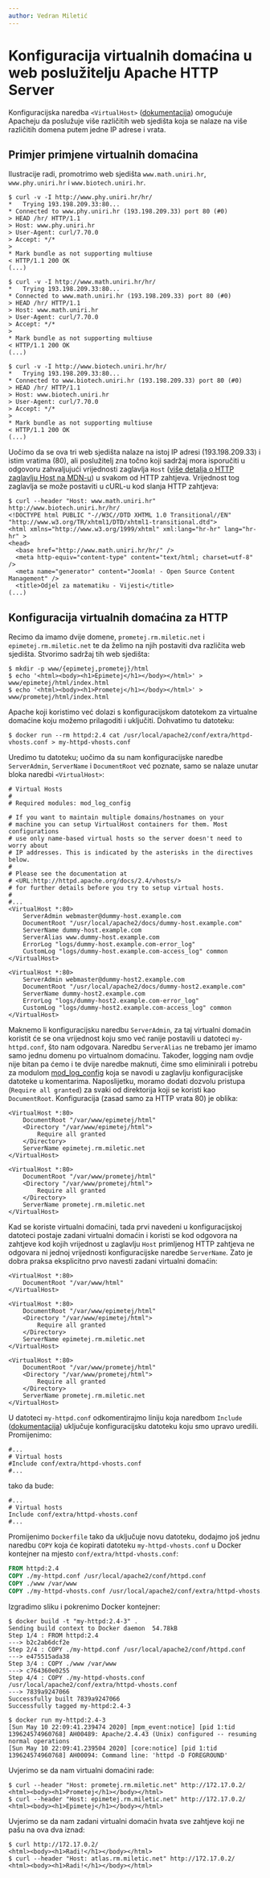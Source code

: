 ```yaml
---
author: Vedran Miletić
---
```


# Konfiguracija virtualnih domaćina u web poslužitelju Apache HTTP Server

Konfiguracijska naredba `<VirtualHost>` ([dokumentacija](https://httpd.apache.org/docs/2.4/mod/core.html#virtualhost)) omogućuje Apacheju da poslužuje više različitih web sjedišta koja se nalaze na više različitih domena putem jedne IP adrese i vrata.

## Primjer primjene virtualnih domaćina

Ilustracije radi, promotrimo web sjedišta `www.math.uniri.hr`, `www.phy.uniri.hr` i `www.biotech.uniri.hr`.

``` shell
$ curl -v -I http://www.phy.uniri.hr/hr/
*   Trying 193.198.209.33:80...
* Connected to www.phy.uniri.hr (193.198.209.33) port 80 (#0)
> HEAD /hr/ HTTP/1.1
> Host: www.phy.uniri.hr
> User-Agent: curl/7.70.0
> Accept: */*
>
* Mark bundle as not supporting multiuse
< HTTP/1.1 200 OK
(...)

$ curl -v -I http://www.math.uniri.hr/hr/
*   Trying 193.198.209.33:80...
* Connected to www.math.uniri.hr (193.198.209.33) port 80 (#0)
> HEAD /hr/ HTTP/1.1
> Host: www.math.uniri.hr
> User-Agent: curl/7.70.0
> Accept: */*
>
* Mark bundle as not supporting multiuse
< HTTP/1.1 200 OK
(...)

$ curl -v -I http://www.biotech.uniri.hr/hr/
*   Trying 193.198.209.33:80...
* Connected to www.biotech.uniri.hr (193.198.209.33) port 80 (#0)
> HEAD /hr/ HTTP/1.1
> Host: www.biotech.uniri.hr
> User-Agent: curl/7.70.0
> Accept: */*
>
* Mark bundle as not supporting multiuse
< HTTP/1.1 200 OK
(...)
```

Uočimo da se ova tri web sjedišta nalaze na istoj IP adresi (193.198.209.33) i istim vratima (80), ali poslužitelj zna točno koji sadržaj mora isporučiti u odgovoru zahvaljujući vrijednosti zaglavlja `Host` ([više detalja o HTTP zaglavlju Host na MDN-u](https://developer.mozilla.org/en-US/docs/Web/HTTP/Headers/Host)) u svakom od HTTP zahtjeva. Vrijednost tog zaglavlja se može postaviti u cURL-u kod slanja HTTP zahtjeva:

``` shell
$ curl --header "Host: www.math.uniri.hr" http://www.biotech.uniri.hr/hr/
<!DOCTYPE html PUBLIC "-//W3C//DTD XHTML 1.0 Transitional//EN" "http://www.w3.org/TR/xhtml1/DTD/xhtml1-transitional.dtd">
<html xmlns="http://www.w3.org/1999/xhtml" xml:lang="hr-hr" lang="hr-hr" >
<head>
  <base href="http://www.math.uniri.hr/hr/" />
  <meta http-equiv="content-type" content="text/html; charset=utf-8" />
  <meta name="generator" content="Joomla! - Open Source Content Management" />
  <title>Odjel za matematiku - Vijesti</title>
(...)
```

## Konfiguracija virtualnih domaćina za HTTP

Recimo da imamo dvije domene, `prometej.rm.miletic.net` i `epimetej.rm.miletic.net` te da želimo na njih postaviti dva različita web sjedišta. Stvorimo sadržaj tih web sjedišta:

``` shell
$ mkdir -p www/{epimetej,prometej}/html
$ echo '<html><body><h1>Epimetej</h1></body></html>' > www/epimetej/html/index.html
$ echo '<html><body><h1>Prometej</h1></body></html>' > www/prometej/html/index.html
```

Apache koji koristimo već dolazi s konfiguracijskom datotekom za virtualne domaćine koju možemo prilagoditi i uključiti. Dohvatimo tu datoteku:

``` shell
$ docker run --rm httpd:2.4 cat /usr/local/apache2/conf/extra/httpd-vhosts.conf > my-httpd-vhosts.conf
```

Uredimo tu datoteku; uočimo da su nam konfiguracijske naredbe `ServerAdmin`, `ServerName` i `DocumentRoot` već poznate, samo se nalaze unutar bloka naredbi `<VirtualHost>`:

``` apacheconf
# Virtual Hosts
#
# Required modules: mod_log_config

# If you want to maintain multiple domains/hostnames on your
# machine you can setup VirtualHost containers for them. Most configurations
# use only name-based virtual hosts so the server doesn't need to worry about
# IP addresses. This is indicated by the asterisks in the directives below.
#
# Please see the documentation at
# <URL:http://httpd.apache.org/docs/2.4/vhosts/>
# for further details before you try to setup virtual hosts.
#
#...
<VirtualHost *:80>
    ServerAdmin webmaster@dummy-host.example.com
    DocumentRoot "/usr/local/apache2/docs/dummy-host.example.com"
    ServerName dummy-host.example.com
    ServerAlias www.dummy-host.example.com
    ErrorLog "logs/dummy-host.example.com-error_log"
    CustomLog "logs/dummy-host.example.com-access_log" common
</VirtualHost>

<VirtualHost *:80>
    ServerAdmin webmaster@dummy-host2.example.com
    DocumentRoot "/usr/local/apache2/docs/dummy-host2.example.com"
    ServerName dummy-host2.example.com
    ErrorLog "logs/dummy-host2.example.com-error_log"
    CustomLog "logs/dummy-host2.example.com-access_log" common
</VirtualHost>
```

Maknemo li konfiguracijsku naredbu `ServerAdmin`, za taj virtualni domaćin koristit će se ona vrijednost koju smo već ranije postavili u datoteci `my-httpd.conf`, što nam odgovara. Naredbu `ServerAlias` ne trebamo jer imamo samo jednu domenu po virtualnom domaćinu. Također, logging nam ovdje nije bitan pa ćemo i te dvije naredbe maknuti, čime smo eliminirali i potrebu za modulom [mod_log_config](https://httpd.apache.org/docs/2.4/mod/mod_log_config.html) koja se navodi u zaglavlju konfiguracijske datoteke u komentarima. Naposlijetku, moramo dodati dozvolu pristupa (`Require all granted`) za svaki od direktorija koji se koristi kao `DocumentRoot`. Konfiguracija (zasad samo za HTTP vrata 80) je oblika:

``` apacheconf
<VirtualHost *:80>
    DocumentRoot "/var/www/epimetej/html"
    <Directory "/var/www/epimetej/html">
        Require all granted
    </Directory>
    ServerName epimetej.rm.miletic.net
</VirtualHost>

<VirtualHost *:80>
    DocumentRoot "/var/www/prometej/html"
    <Directory "/var/www/prometej/html">
        Require all granted
    </Directory>
    ServerName prometej.rm.miletic.net
</VirtualHost>
```

Kad se koriste virtualni domaćini, tada prvi navedeni u konfiguracijskoj datoteci postaje zadani virtualni domaćin i koristi se kod odgovora na zahtjeve kod kojih vrijednost u zaglavlju `Host` primljenog HTTP zahtjeva ne odgovara ni jednoj vrijednosti konfiguracijske naredbe `ServerName`. Zato je dobra praksa eksplicitno prvo navesti zadani virtualni domaćin:

``` apacheconf
<VirtualHost *:80>
    DocumentRoot "/var/www/html"
</VirtualHost>

<VirtualHost *:80>
    DocumentRoot "/var/www/epimetej/html"
    <Directory "/var/www/epimetej/html">
        Require all granted
    </Directory>
    ServerName epimetej.rm.miletic.net
</VirtualHost>

<VirtualHost *:80>
    DocumentRoot "/var/www/prometej/html"
    <Directory "/var/www/prometej/html">
        Require all granted
    </Directory>
    ServerName prometej.rm.miletic.net
</VirtualHost>
```

U datoteci `my-httpd.conf` odkomentirajmo liniju koja naredbom `Include` ([dokumentacija](https://httpd.apache.org/docs/2.4/mod/core.html#include)) uključuje konfiguracijsku datoteku koju smo upravo uredili. Promijenimo:

``` apacheconf
#...
# Virtual hosts
#Include conf/extra/httpd-vhosts.conf
#...
```

tako da bude:

``` apacheconf
#...
# Virtual hosts
Include conf/extra/httpd-vhosts.conf
#...
```

Promijenimo `Dockerfile` tako da uključuje novu datoteku, dodajmo još jednu naredbu `COPY` koja će kopirati datoteku `my-httpd-vhosts.conf` u Docker kontejner na mjesto `conf/extra/httpd-vhosts.conf`:

``` dockerfile hl_lines="4"
FROM httpd:2.4
COPY ./my-httpd.conf /usr/local/apache2/conf/httpd.conf
COPY ./www /var/www
COPY ./my-httpd-vhosts.conf /usr/local/apache2/conf/extra/httpd-vhosts.conf
```

Izgradimo sliku i pokrenimo Docker kontejner:

``` shell
$ docker build -t "my-httpd:2.4-3" .
Sending build context to Docker daemon  54.78kB
Step 1/4 : FROM httpd:2.4
---> b2c2ab6dcf2e
Step 2/4 : COPY ./my-httpd.conf /usr/local/apache2/conf/httpd.conf
---> e475515ada38
Step 3/4 : COPY ./www /var/www
---> c764360e0255
Step 4/4 : COPY ./my-httpd-vhosts.conf /usr/local/apache2/conf/extra/httpd-vhosts.conf
---> 7839a9247066
Successfully built 7839a9247066
Successfully tagged my-httpd:2.4-3

$ docker run my-httpd:2.4-3
[Sun May 10 22:09:41.239474 2020] [mpm_event:notice] [pid 1:tid 139624574960768] AH00489: Apache/2.4.43 (Unix) configured -- resuming normal operations
[Sun May 10 22:09:41.239504 2020] [core:notice] [pid 1:tid 139624574960768] AH00094: Command line: 'httpd -D FOREGROUND'
```

Uvjerimo se da nam virtualni domaćini rade:

``` shell
$ curl --header "Host: prometej.rm.miletic.net" http://172.17.0.2/
<html><body><h1>Prometej</h1></body></html>
$ curl --header "Host: epimetej.rm.miletic.net" http://172.17.0.2/
<html><body><h1>Epimetej</h1></body></html>
```

Uvjerimo se da nam zadani virtualni domaćin hvata sve zahtjeve koji ne pašu na ova dva iznad:

``` shell
$ curl http://172.17.0.2/
<html><body><h1>Radi!</h1></body></html>
$ curl --header "Host: atlas.rm.miletic.net" http://172.17.0.2/
<html><body><h1>Radi!</h1></body></html>
```
